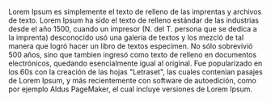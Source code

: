 Lorem Ipsum es simplemente el texto de relleno de las imprentas y archivos de texto. Lorem Ipsum ha sido el texto de relleno estándar de las industrias desde el año 1500,
 cuando un impresor (N. del T. persona que se dedica a la imprenta) desconocido usó una galería de textos y los mezcló de tal manera que logró hacer un libro de textos 
 especimen. No sólo sobrevivió 500 años, sino que tambien ingresó como texto de relleno en documentos electrónicos, quedando esencialmente igual al original. 
 Fue popularizado en los 60s con la creación de las hojas "Letraset", las cuales contenian pasajes de Lorem Ipsum, y más recientemente con software de autoedición, 
 como por ejemplo Aldus PageMaker, el cual incluye versiones de Lorem Ipsum.